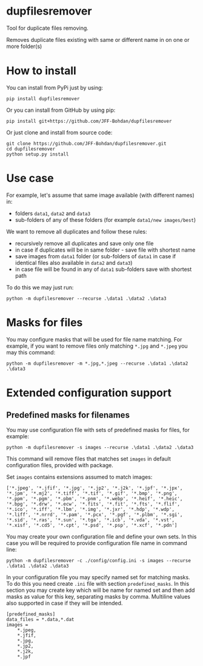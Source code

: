 # dupfilesremover

Tool for duplicate files removing.

Removes duplicate files existing with same or different name in on one
or more folder(s)

# How to install

You can install from PyPi just by using:

```
pip install dupfilesremover
```

Or you can install from GitHub by using pip:

```
pip install git+https://github.com/JFF-Bohdan/dupfilesremover
```

Or just clone and install from source code:

```
git clone https://github.com/JFF-Bohdan/dupfilesremover.git
cd dupfilesremover
python setup.py install
```


# Use case

For example, let's assume that same image available (with different names) in:

- folders `data1`, `data2` and `data3`
- sub-folders of any of these folders (for example `data1/new images/best`)

We want to remove all duplicates and follow these rules:

- recursively remove all duplicates and save only one file
- in case if duplicates will be in same folder - save file with shortest name
- save images from `data1` folder (or sub-folders of `data1` in case if identical files also available in `data2` and `data3`)
- in case file will be found in any of `data1` sub-folders save with shortest path

To do this we may just run:

```
python -m dupfilesremover --recurse .\data1 .\data2 .\data3
```

# Masks for files

You may configure masks that will be used for file name matching. For example,
if you want to remove files only matching `*.jpg` and `*.jpeg` you may this command:

```
python -m dupfilesremover -m *.jpg,*.jpeg --recurse .\data1 .\data2 .\data3
```

# Extended configuration support

## Predefined masks for filenames

You may use configuration file with sets of predefined masks for files, for example:

```
python -m dupfilesremover -s images --recurse .\data1 .\data2 .\data3
```

This command will remove files that matches set `images` in default
configuration files, provided with package.

Set `images` contains extensions assumed to match images:

```
['*.jpeg', '*.jfif', '*.jpg', '*.jp2', '*.j2k', '*.jpf', '*.jpx',
'*.jpm', '*.mj2', '*.tiff', '*.tif', '*.gif', '*.bmp', '*.png',
'*.ppm', '*.pgm', '*.pbm', '*.pnm', '*.webp', '*.heif', '*.heic',
'*.bpg', '*.drw', '*.ecw', '*.fits', '*.fit', '*.fts', '*.flif',
'*.ico', '*.iff', '*.lbm', '*.img', '*.jxr', '*.hdp', '*.wdp',
'*.liff', '*.nrrd', '*.pam', '*.pcx', '*.pgf', '*.plbm', '*.sgi',
'*.sid', '*.ras', '*.sun', '*.tga', '*.icb', '*.vda', '*.vst',
'*.xisf', '*.cd5', '*.cpt', '*.psd', '*.psp', '*.xcf', '*.pdn']
```

You may create your own configuration file and define your own sets. In
this case you will be required to provide configuration file name
in command line:

```
python -m dupfilesremover -c ./config/config.ini -s images --recurse .\data1 .\data2 .\data3
```

In your configuration file you may specify named set for matching masks.
To do this you need create `.ini` file with section `predefined_masks`.
In this section you may create key which will be name for named set and
then add masks as value for this key, separating masks by comma.
Multiline values also supported in case if they will be intended.


```
[predefined_masks]
data_files = *.data,*.dat
images =
    *.jpeg,
    *.jfif,
    *.jpg,
    *.jp2,
    *.j2k,
    *.jpf
```
